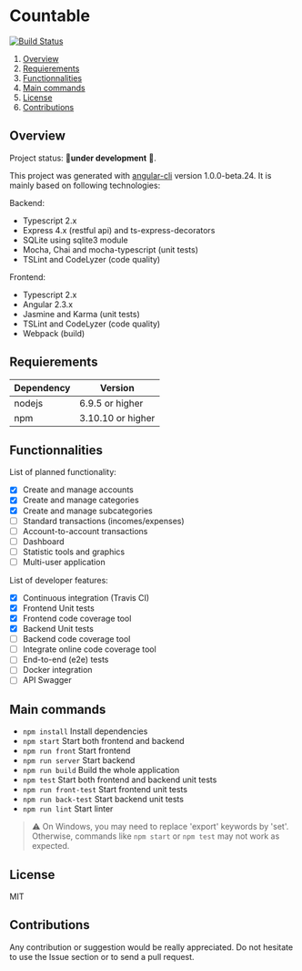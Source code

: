 # Countable

[![Build Status](https://travis-ci.org/DavidLevayer/countable.svg?branch=develop)](https://travis-ci.org/DavidLevayer/countable)

1. [Overview](#overview)  
2. [Requierements](#requierements)
3. [Functionnalities](#functionnalities)  
4. [Main commands](#main-commands)  
5. [License](#license)
6. [Contributions](#contributions)

## Overview

Project status: :construction:**under development** :construction:.

This project was generated with [angular-cli](https://github.com/angular/angular-cli) version 1.0.0-beta.24. It is mainly based on following technologies:

Backend:
* Typescript 2.x
* Express 4.x (restful api) and ts-express-decorators
* SQLite using sqlite3 module
* Mocha, Chai and mocha-typescript (unit tests)
* TSLint and CodeLyzer (code quality)

Frontend:
* Typescript 2.x
* Angular 2.3.x
* Jasmine and Karma (unit tests)
* TSLint and CodeLyzer (code quality)
* Webpack (build)

## Requierements

| Dependency | Version           |
|------------|-------------------|
| nodejs     | 6.9.5 or higher   |
| npm        | 3.10.10 or higher |

## Functionnalities

List of planned functionality:
- [x] Create and manage accounts
- [x] Create and manage categories
- [x] Create and manage subcategories
- [ ] Standard transactions (incomes/expenses)
- [ ] Account-to-account transactions
- [ ] Dashboard
- [ ] Statistic tools and graphics
- [ ] Multi-user application

List of developer features:
- [x] Continuous integration (Travis CI)
- [x] Frontend Unit tests
- [x] Frontend code coverage tool
- [x] Backend Unit tests
- [ ] Backend code coverage tool
- [ ] Integrate online code coverage tool
- [ ] End-to-end (e2e) tests
- [ ] Docker integration
- [ ] API Swagger

## Main commands

* `npm install` Install dependencies
* `npm start` Start both frontend and backend
* `npm run front` Start frontend
* `npm run server` Start backend
* `npm run build` Build the whole application
* `npm test` Start both frontend and backend unit tests
* `npm run front-test` Start frontend unit tests
* `npm run back-test` Start backend unit tests
* `npm run lint` Start linter

> :warning: On Windows, you may need to replace 'export' keywords by 'set'. Otherwise, commands like `npm start` or `npm test` 
may not work as expected.

## License

MIT

## Contributions

Any contribution or suggestion would be really appreciated. Do not hesitate to use the Issue section or to send a pull request.
